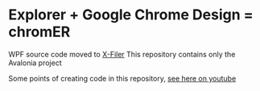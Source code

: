 # Explorer + Google Chrome Design = chromER

WPF source code moved to [X-Filer](https://github.com/egorozh/X-Filer)
This repository contains only the Avalonia project

Some points of creating code in this repository, [see here on youtube](https://www.youtube.com/playlist?list=PLIDxPe2k9N5LXeo8AdwN_33k4rKvE-qH3)
